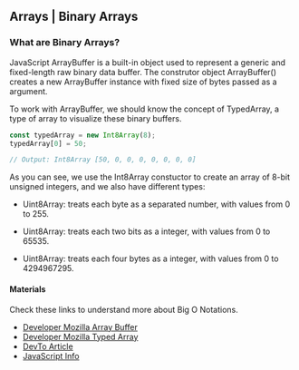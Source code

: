 ## Arrays | Binary Arrays

### What are Binary Arrays?

JavaScript ArrayBuffer is a built-in object used to represent a generic and fixed-length raw binary data buffer.
The construtor object ArrayBuffer() creates a new ArrayBuffer instance with fixed size of bytes passed as a argument.

To work with ArrayBuffer, we should know the concept of TypedArray, a type of array to visualize these binary buffers.

```javascript
const typedArray = new Int8Array(8);
typedArray[0] = 50;

// Output: Int8Array [50, 0, 0, 0, 0, 0, 0, 0]
```

As you can see, we use the Int8Array constuctor to create an array of 8-bit unsigned integers, and we also have different types:

- Uint8Array: treats each byte as a separated number, with values from 0 to 255.

- Uint8Array: treats each two bits as a integer, with values from 0 to 65535.

- Uint8Array: treats each four bytes as a integer, with values from 0 to 4294967295.

#### Materials

Check these links to understand more about Big O Notations.

- [Developer Mozilla Array Buffer](https://developer.mozilla.org/en-US/docs/Web/JavaScript/Reference/Global_Objects/ArrayBuffer)
- [Developer Mozilla Typed Array](https://developer.mozilla.org/en-US/docs/Web/JavaScript/Typed_arrays)
- [DevTo Article](https://dev.to/nfo94/o-que-e-um-arraybuffer-e-como-manipular-seu-conteudo-3a2o#:~:text=O%20ArrayBuffer%20%C3%A9%20um%20objeto,de%20bytes%20fornecido%20como%20argumento.)
- [JavaScript Info](https://javascript.info/arraybuffer-binary-arrays)
